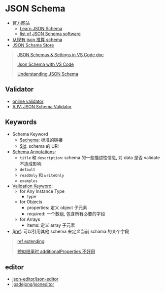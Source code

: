 # JSON Schema

* [官方网站](https://json-schema.org/)
  * [Learn JSON Schema](https://json-schema.org/learn/)
  * [list of JSON Schema software](https://json-schema.org/implementations.html)
* [从现有 json 推算 schema](https://www.jsonschema.net/)
* [JSON Schama Store](http://schemastore.org/json/)

> [JSON Schemas & Settings in VS Code doc](https://code.visualstudio.com/docs/languages/json#_json-schemas-settings)
>
> [Json Schema with VS Code](https://omkarmore.wordpress.com/2017/04/07/json-schema/)
>
> [Understanding JSON Schema](https://json-schema.org/understanding-json-schema/index.html)

## Validator

* [online validator](https://www.jsonschemavalidator.net/)
* [AJV: JSON Schema Validator](https://github.com/epoberezkin/ajv)

## Keywords

* Schema Keyword
  * [$schema](http://json-schema.org/latest/json-schema-core.html#rfc.section.7): 标准的链接
  * [$id](http://json-schema.org/latest/json-schema-core.html#rfc.section.8.2): schema 的 URI
* [Schema Annotations](http://json-schema.org/latest/json-schema-validation.html#rfc.section.10):
  * `title` 和 `description`: schema 的一些描述性信息, 对 data 是否 validate 不造成影响
  * `default`
  * `readOnly` 和 `writeOnly`
  * `examples`
* [Validation Keyword](http://json-schema.org/latest/json-schema-validation.html#rfc.section.6):
  * for Any Instance Type
    * type
  * for Objects
    * properties: 定义 object 子元素
    * required: 一个数组, 包含所有必要的字段
  * for Arrays
    * items: 定义 array 子元素
* [$ref](http://json-schema.org/latest/json-schema-validation.html#rfc.section.9): 可以引用其他 schema 来定义当前 schama 的某个字段

> [ref extending](https://json-schema.org/understanding-json-schema/structuring.html#extending)
>
> [貌似继承时 additionalProperties 不好用](https://stackoverflow.com/questions/22689900/json-schema-allof-with-additionalproperties/24365393#24365393)

## editor

* [json-editor/json-editor](https://github.com/json-editor/json-editor)
* [josdejong/jsoneditor](https://github.com/josdejong/jsoneditor)
